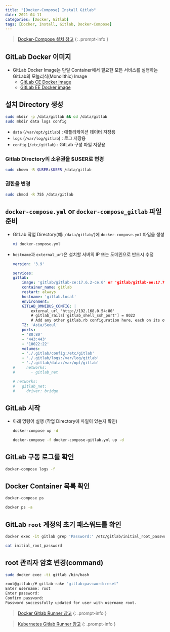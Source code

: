 ```yaml
---
title: "[Docker-Compose] Install Gitlab"
date: 2021-04-11
categories: [Docker, Gitlab]
tags: [Docker, Install, Gitlab, Docker-Compose]
---
```


> [Docker-Compose 설치 참고](https://kyungryeol-yoon.github.io/posts/docker-install-compose/)
{: .prompt-info }

## GitLab Docker 이미지

- GitLab Docker Image는 단일 Container에서 필요한 모든 서비스를 실행하는 GitLab의 모놀리식(Monolithic) Image
  - [GitLab CE Docker image](https://hub.docker.com/r/gitlab/gitlab-ce/)
  - [GitLab EE Docker image](https://hub.docker.com/r/gitlab/gitlab-ee/)

## 설치 Directory 생성

```bash
sudo mkdir -p /data/gitlab && cd /data/gitlab
sudo mkdir data logs config
```

- `data` (`/var/opt/gitlab`) : 애플리케이션 데이터 저장용
- `logs` (`/var/log/gitlab`) : 로그 저장용
- `config` (`/etc/gitlab`) : GitLab 구성 파일 저장용

### Gitlab Directory의 소유권을 $USER로 변경

```bash
sudo chown -R $USER:$USER /data/gitlab
```

### 권한을 변경

```bash
sudo chmod -R 755 /data/gitlab
```

## `docker-compose.yml` or `docker-compose_gitlab` 파일 준비

- GitLab 작업 Directory(예: `/data/gitlab/`)에 `docker-compose.yml` 파일을 생성

  ```bash
  vi docker-compose.yml
  ```

- `hostname`과 `external_url`은 설치할 서버의 IP 또는 도메인으로 반드시 수정

  ```yaml
  version: '3.9'

  services:
  gitlab:
      image: 'gitlab/gitlab-ce:17.6.2-ce.0' or 'gitlab/gitlab-ee:17.7.0-ee.0'
      container_name: gitlab
      restart: always
      hostname: 'gitlab.local'
      environment:
      GITLAB_OMNIBUS_CONFIG: |
          external_url 'http://192.168.0.54:80'
          # gitlab_rails['gitlab_shell_ssh_port'] = 8022
          # Add any other gitlab.rb configuration here, each on its own line
      TZ: 'Asia/Seoul'
      ports:
      - '80:80'
      - '443:443'
      - '10022:22'
      volumes:
      - './.gitlab/config:/etc/gitlab'
      - './.gitlab/logs:/var/log/gitlab'
      - './.gitlab/data:/var/opt/gitlab'
  #     networks:
  #       - gitlab_net

  # networks:
  #   gitlab_net:
  #     driver: bridge
  ```

## GitLab 시작

- 아래 명령어 실행 (작업 Directory에 파일이 있는지 확인)

  ```bash
  docker-compose up -d
  ```

  ```bash
  docker-compose -f docker-compose-gitlab.yml up -d
  ```

## GitLab 구동 로그를 확인

```bash
docker-compose logs -f
```

## Docker Container 목록 확인

```bash
docker-compose ps
```

```bash
docker ps -a
```

## GitLab `root` 계정의 초기 패스워드를 확인

```bash
docker exec -it gitlab grep 'Password:' /etc/gitlab/initial_root_password
```

```bash
cat initial_root_password
```

## root 관리자 암호 변경(command)

```bash
sudo docker exec -ti gitlab /bin/bash

root@gitlab:/# gitlab-rake "gitlab:password:reset"
Enter username: root
Enter password: 
Confirm password:
Password successfully updated for user with username root.
```

> [Docker Gitlab Runner 참고](https://kyungryeol-yoon.github.io/posts/docker-install-gitlab-runner/)
{: .prompt-info }

> [Kubernetes Gitlab Runner 참고](https://kyungryeol-yoon.github.io/posts/kubernetes-install-gitlab-runner-using-helm/)
{: .prompt-info }